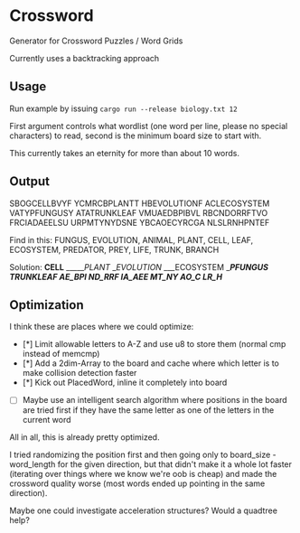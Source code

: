 # Crossword
Generator for Crossword Puzzles / Word Grids

Currently uses a backtracking approach

## Usage

Run example by issuing `cargo run --release biology.txt 12`

First argument controls what wordlist (one word per line, please no special characters) to read, second is the minimum board size to start with.

This currently takes an eternity for more than about 10 words.

## Output

SBOGCELLBVYF
YCMRCBPLANTT
HBEVOLUTIONF
ACLECOSYSTEM
VATYPFUNGUSY
ATATRUNKLEAF
VMUAEDBPIBVL
RBCNDORRFTVO
FRCIADAEELSU
URPMTYNYDSNE
YBCAOECYRCGA
NLSLRNHPNTEF

Find in this: FUNGUS, EVOLUTION, ANIMAL, PLANT, CELL, LEAF, ECOSYSTEM, PREDATOR, PREY, LIFE, TRUNK, BRANCH

Solution:
____CELL____
______PLANT_
__EVOLUTION_
___ECOSYSTEM
____PFUNGUS_
___TRUNKLEAF
___AE_BPI___
___ND_RRF___
___IA_AEE___
___MT_NY____
___AO_C_____
___LR_H_____

## Optimization

I think these are places where we could optimize:

- [*] Limit allowable letters to A-Z and use u8 to store them (normal cmp instead of memcmp)
- [*] Add a 2dim-Array to the board and cache where which letter is to make collision detection faster
- [*] Kick out PlacedWord, inline it completely into board
- [ ] Maybe use an intelligent search algorithm where positions in the board are tried first if they have the same letter as one of the letters in the current word

All in all, this is already pretty optimized.

I tried randomizing the position first and then going only to board_size - word_length for the given direction, but that didn't make it a whole lot faster (iterating over things where we know we're oob is cheap) and made the crossword quality worse (most words ended up pointing in the same direction).

Maybe one could investigate acceleration structures? Would a quadtree help?